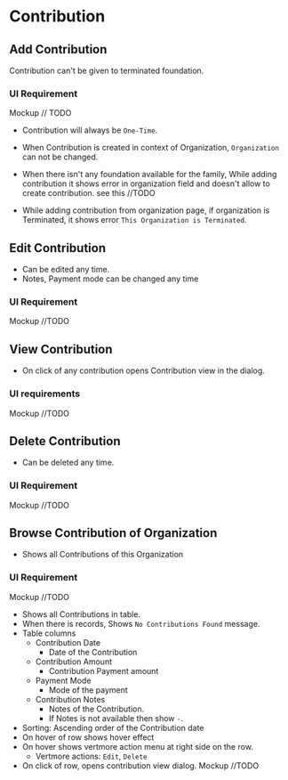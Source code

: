 # Contribution

## Add Contribution

Contribution can't be given to terminated foundation.

### UI Requirement

Mockup // TODO

- Contribution will always be `One-Time`. 

- When Contribution is created in context of Organization, `Organization` can not be changed.
- When there isn't any foundation available for the family, While adding contribution it shows error in organization field and doesn't allow to create contribution. see this //TODO
- While adding contribution from organization page, if organization is Terminated, it shows error `This Organization is Terminated`.



## Edit Contribution

- Can be edited any time.
- Notes, Payment mode can be changed any time

### UI Requirement

Mockup //TODO



## View Contribution

- On click of any contribution opens Contribution view in the dialog.

### UI requirements

Mockup //TODO



## Delete Contribution 

- Can be deleted any time.

### UI Requirement

Mockup //TODO



## Browse Contribution of Organization

- Shows all Contributions of this Organization

### UI Requirement

Mockup //TODO

- Shows all Contributions in table.
- When there is records, Shows `No Contributions Found` message.
- Table columns
  - Contribution Date
    - Date of the Contribution
  - Contribution Amount
    - Contribution Payment amount
  - Payment Mode
    - Mode of the payment
  - Contribution Notes
    - Notes of the Contribution.
    - If Notes is not available then show `-`.
- Sorting: Ascending order of the Contribution date
- On hover of row shows hover effect
- On hover shows vertmore action menu at right side on the row.
  - Vertmore actions: `Edit`, `Delete`
- On click of row, opens contribution view dialog. Mockup //TODO

